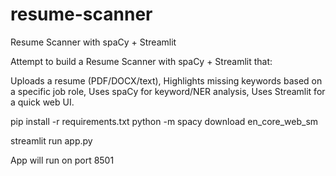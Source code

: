 # resume-scanner
Resume Scanner with spaCy + Streamlit

Attempt to build a Resume Scanner with spaCy + Streamlit that:

Uploads a resume (PDF/DOCX/text),
Highlights missing keywords based on a specific job role,
Uses spaCy for keyword/NER analysis,
Uses Streamlit for a quick web UI.

pip install -r requirements.txt
python -m spacy download en_core_web_sm

streamlit run app.py

App will run on port 8501

